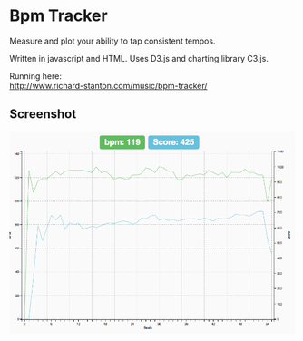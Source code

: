 # Bpm Tracker
Measure and plot your ability to tap consistent tempos.

Written in javascript and HTML. Uses D3.js and charting library C3.js.

Running here:  
http://www.richard-stanton.com/music/bpm-tracker/

## Screenshot
![](BPM_Screenshot.png)

